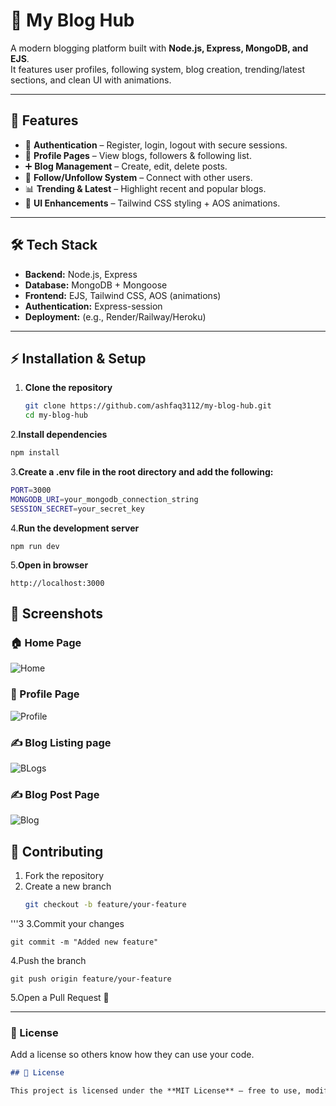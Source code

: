    # 📖 My Blog Hub

A modern blogging platform built with **Node.js, Express, MongoDB, and EJS**.  
It features user profiles, following system, blog creation, trending/latest sections, and clean UI with animations.  

---

## 🚀 Features

- 🔑 **Authentication** – Register, login, logout with secure sessions.  
- 👤 **Profile Pages** – View blogs, followers & following list.  
- ➕ **Blog Management** – Create, edit, delete posts.  
- 🌟 **Follow/Unfollow System** – Connect with other users.  
- 📊 **Trending & Latest** – Highlight recent and popular blogs.  
- 🎨 **UI Enhancements** – Tailwind CSS styling + AOS animations.  

---

## 🛠️ Tech Stack

- **Backend:** Node.js, Express  
- **Database:** MongoDB + Mongoose  
- **Frontend:** EJS, Tailwind CSS, AOS (animations)  
- **Authentication:** Express-session  
- **Deployment:** (e.g., Render/Railway/Heroku)  

---



## ⚡ Installation & Setup

1. **Clone the repository**
   ```bash
   git clone https://github.com/ashfaq3112/my-blog-hub.git
   cd my-blog-hub


2.**Install dependencies**
```bash
npm install
```

3.**Create a .env file in the root directory and add the following:**
```bash
PORT=3000
MONGODB_URI=your_mongodb_connection_string
SESSION_SECRET=your_secret_key
```

4.**Run the development server**
```
npm run dev
```

5.**Open in browser**
```
http://localhost:3000
```

## 📸 Screenshots

### 🏠 Home Page
![Home](./images/assets/Home.png)

### 👤 Profile Page
![Profile](./images/assets/Profile.png)

### ✍️ Blog Listing page
![BLogs](./images/assets/Blog.png)

### ✍️ Blog Post Page
![Blog](./images/assets/blog_details.png)


## 🤝 Contributing

1. Fork the repository  
2. Create a new branch  
   ```bash
   git checkout -b feature/your-feature
  '''3
3.Commit your changes
```
git commit -m "Added new feature"
```
4.Push the branch
```
git push origin feature/your-feature
```
5.Open a Pull Request 🎉



---

### 📜 License  
Add a license so others know how they can use your code.  

```markdown
## 📜 License

This project is licensed under the **MIT License** – free to use, modify, and distribute.



